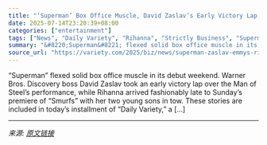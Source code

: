 ```yaml
---
title: "‘Superman’ Box Office Muscle, David Zaslav’s Early Victory Lap, Last-Minute Emmy Predictions and Waiting for Rihanna"
date: 2025-07-14T23:20:39+08:00
categories: ["entertainment"]
tags: ["News", "Daily Variety", "Rihanna", "Strictly Business", "Superman"]
summary: "&#8220;Superman&#8221; flexed solid box office muscle in its debut weekend. Warner Bros. Discovery boss David Zaslav took an early victory lap over the Man of Steel&#8217;s performance, while Rihanna "
source_url: "https://variety.com/2025/biz/news/superman-zaslav-emmys-rihanna-smurfs-daily-variety-podcast-1236460208/"
---
```


&#8220;Superman&#8221; flexed solid box office muscle in its debut weekend. Warner Bros. Discovery boss David Zaslav took an early victory lap over the Man of Steel&#8217;s performance, while Rihanna arrived fashionably late to Sunday&#8217;s premiere of &#8220;Smurfs&#8221; with her two young sons in tow. These stories are included in today&#8217;s installment of &#8220;Daily Variety,&#8221; a [&#8230;]

---

*来源: [原文链接](https://variety.com/2025/biz/news/superman-zaslav-emmys-rihanna-smurfs-daily-variety-podcast-1236460208/)*
